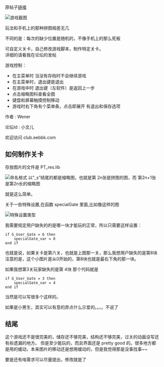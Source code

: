 <!-- title: 平生第一个游戏,趣味拼图,值得纪念 -->
<!-- category: Game -->
<!-- tag: BBK -->
<!-- date: 2011-02-04 02:21:00 -->
<!-- state: published -->

原帖子[链接](http://club.eebbk.com/bbkbbs/showtopic/252670/1)

![游戏截图](http://upload.eebbk.net/UploadFile/2011-2/20112426037026.gif "运行效果")

<!-- more -->

玩法和手机上的那种拼图相差无几

不同的是：每次的缺少位置是随机的，不像手机上的那么死板

可自定义关卡，自己修改游戏脚本，制作特定关卡。  
详细的请看我在论坛的发帖

游戏控制：

* 在主菜单时 当没有存档时不会继续游戏
* 在主菜单时，退出键是退出
* 在游戏中时 退出键（左软件）是返回上一步
* 点击缩略图科查看全图
* 键盘和屏幕触摸控制移动
* 游戏时右下角有个菜单条，点击即展开 有退出和保存选项


作者
: Wener

论坛Id
: 小文儿

欢迎访问  club.eebbk.com

如何制作关卡
-----------

存放图片的文件是 PT_res.lib

![命名格式](http://upload.eebbk.net/UploadFile/2011-2/2011242274888328.jpg)
以“_s”结尾的都是缩略图，也就是第 2n张是拼图的图，而 第2n+1张是第2n长的缩略图

就是这么简单。

关于一些特殊设置,在函数 specialGate 里面,比如像这样的图

![特殊设置类型](http://upload.eebbk.net/UploadFile/2011-2/2011242305561677.jpg)

我需要规定用户缺失的的是哪一块才能玩的正常，所以只需要这样设置：
```
if G_User_Gate = 6 then
    specialGate_var = 8
end if
```
也就是说，如果关卡是第六关，也就是上图那一关，那么我想用户缺失的是第8块
注意的是，这个小图片是从0开始的，第8块也就是最右下角的那一块。

如果我想第3关玩家缺失的是第 4块 那个代码就是
```
if G_User_Gate = 3 then
    specialGate_var = 4
end if
```
当然是可以写很多个这样的。


如果是小男生，其实可以有意的弄点什么示爱的。。。。不说了


结尾
----

这个游戏还不是很完美的，储存还不够完美，结构还不够完美，过关的动画没写还有些遗漏的地方。
但是至少能玩的，而且界面还是 pretty good 的。很多地方都是用的缓动，本来图片的移动还是想用缓动的，但是我觉得那是没事找事~~

要是还有啥需求可以尽量提出，修改就是了
